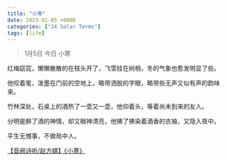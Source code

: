 ```yaml
---
title: "小寒"
date: 2023-01-05 +0800
categories: ["24 Solar Terms"]
tags: [life]
---
```



> 1月5日 今日 小寒

红梅窈窕，懒懒散散的在枝头开了，飞雪挂在树梢，冬的气象也愈发明显了些。

他咬着笔，泼墨在门前的空地上，略带洒脱的字眼，略带些无声又似有声的韵味来。

竹林深处，石桌上的酒热了一壶又一壶，他仰着头，等着尚未到来的友人。

分明是醉了酒的神情，却又眼神清亮，他拂了拂染着酒香的衣袖，又隐入夜中。

平生无憾事，不做局中人。

<a href="https://www.bilibili.com/video/av82058591/">【音阙诗听/赵方婧】《小寒》</a>
